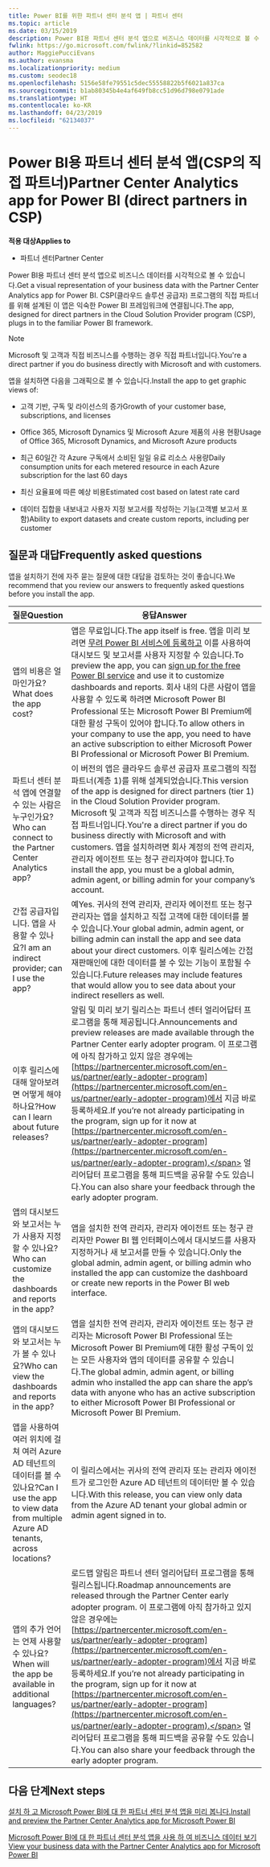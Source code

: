 ```yaml
---
title: Power BI를 위한 파트너 센터 분석 앱 | 파트너 센터
ms.topic: article
ms.date: 03/15/2019
description: Power BI용 파트너 센터 분석 앱으로 비즈니스 데이터를 시각적으로 볼 수 있습니다.
fwlink: https://go.microsoft.com/fwlink/?linkid=852582
author: MaggiePucciEvans
ms.author: evansma
ms.localizationpriority: medium
ms.custom: seodec18
ms.openlocfilehash: 5156e58fe79551c5dec55558822b5f6021a837ca
ms.sourcegitcommit: b1ab80345b4e4af649fb8cc51d96d798e0791ade
ms.translationtype: HT
ms.contentlocale: ko-KR
ms.lasthandoff: 04/23/2019
ms.locfileid: "62134037"
---
```

# <a name="partner-center-analytics-app-for-power-bi-direct-partners-in-csp"></a><span data-ttu-id="dc040-103">Power BI용 파트너 센터 분석 앱(CSP의 직접 파트너)</span><span class="sxs-lookup"><span data-stu-id="dc040-103">Partner Center Analytics app for Power BI (direct partners in CSP)</span></span>

<span data-ttu-id="dc040-104">**적용 대상**</span><span class="sxs-lookup"><span data-stu-id="dc040-104">**Applies to**</span></span>

- <span data-ttu-id="dc040-105">파트너 센터</span><span class="sxs-lookup"><span data-stu-id="dc040-105">Partner Center</span></span>

<span data-ttu-id="dc040-106">Power BI용 파트너 센터 분석 앱으로 비즈니스 데이터를 시각적으로 볼 수 있습니다.</span><span class="sxs-lookup"><span data-stu-id="dc040-106">Get a visual representation of your business data with the Partner Center Analytics app for Power BI.</span></span> <span data-ttu-id="dc040-107">CSP(클라우드 솔루션 공급자) 프로그램의 직접 파트너를 위해 설계된 이 앱은 익숙한 Power BI 프레임워크에 연결됩니다.</span><span class="sxs-lookup"><span data-stu-id="dc040-107">The app, designed for direct partners in the Cloud Solution Provider program (CSP), plugs in to the familiar Power BI framework.</span></span> 

> [!NOTE]  
> <span data-ttu-id="dc040-108">Microsoft 및 고객과 직접 비즈니스를 수행하는 경우 직접 파트너입니다.</span><span class="sxs-lookup"><span data-stu-id="dc040-108">You're a direct partner if you do business directly with Microsoft and with customers.</span></span> 

<span data-ttu-id="dc040-109">앱을 설치하면 다음을 그래픽으로 볼 수 있습니다.</span><span class="sxs-lookup"><span data-stu-id="dc040-109">Install the app to get graphic views of:</span></span> 

-   <span data-ttu-id="dc040-110">고객 기반, 구독 및 라이선스의 증가</span><span class="sxs-lookup"><span data-stu-id="dc040-110">Growth of your customer base, subscriptions, and licenses</span></span>

-   <span data-ttu-id="dc040-111">Office 365, Microsoft Dynamics 및 Microsoft Azure 제품의 사용 현황</span><span class="sxs-lookup"><span data-stu-id="dc040-111">Usage of Office 365, Microsoft Dynamics, and Microsoft Azure products</span></span>

-   <span data-ttu-id="dc040-112">최근 60일간 각 Azure 구독에서 소비된 일일 유료 리소스 사용량</span><span class="sxs-lookup"><span data-stu-id="dc040-112">Daily consumption units for each metered resource in each Azure subscription for the last 60 days</span></span>

-   <span data-ttu-id="dc040-113">최신 요율표에 따른 예상 비용</span><span class="sxs-lookup"><span data-stu-id="dc040-113">Estimated cost based on latest rate card</span></span>

-   <span data-ttu-id="dc040-114">데이터 집합을 내보내고 사용자 지정 보고서를 작성하는 기능(고객별 보고서 포함)</span><span class="sxs-lookup"><span data-stu-id="dc040-114">Ability to export datasets and create custom reports, including per customer</span></span>

## <a name="frequently-asked-questions"></a><span data-ttu-id="dc040-115">질문과 대답</span><span class="sxs-lookup"><span data-stu-id="dc040-115">Frequently asked questions</span></span>

<span data-ttu-id="dc040-116">앱을 설치하기 전에 자주 묻는 질문에 대한 대답을 검토하는 것이 좋습니다.</span><span class="sxs-lookup"><span data-stu-id="dc040-116">We recommend that you review our answers to frequently asked questions before you install the app.</span></span> 

| <span data-ttu-id="dc040-117">**질문**</span><span class="sxs-lookup"><span data-stu-id="dc040-117">**Question**</span></span> | <span data-ttu-id="dc040-118">**응답**</span><span class="sxs-lookup"><span data-stu-id="dc040-118">**Answer**</span></span> |
| --- | ---------- |
| <span data-ttu-id="dc040-119">앱의 비용은 얼마인가요?</span><span class="sxs-lookup"><span data-stu-id="dc040-119">What does the app cost?</span></span> | <span data-ttu-id="dc040-120">앱은 무료입니다.</span><span class="sxs-lookup"><span data-stu-id="dc040-120">The app itself is free.</span></span> <span data-ttu-id="dc040-121">앱을 미리 보려면 [무려 Power BI 서비스에 등록하고](https://go.microsoft.com/fwlink/p/?linkid=845347) 이를 사용하여 대시보드 및 보고서를 사용자 지정할 수 있습니다.</span><span class="sxs-lookup"><span data-stu-id="dc040-121">To preview the app, you can [sign up for the free Power BI service](https://go.microsoft.com/fwlink/p/?linkid=845347) and use it to customize dashboards and reports.</span></span> <span data-ttu-id="dc040-122">회사 내의 다른 사람이 앱을 사용할 수 있도록 하려면 Microsoft Power BI Professional 또는 Microsoft Power BI Premium에 대한 활성 구독이 있어야 합니다.</span><span class="sxs-lookup"><span data-stu-id="dc040-122">To allow others in your company to use the app, you need to have an active subscription to either Microsoft Power BI Professional or Microsoft Power BI Premium.</span></span> |
| <span data-ttu-id="dc040-123">파트너 센터 분석 앱에 연결할 수 있는 사람은 누구인가요?</span><span class="sxs-lookup"><span data-stu-id="dc040-123">Who can connect to the Partner Center Analytics app?</span></span> | <span data-ttu-id="dc040-124">이 버전의 앱은 클라우드 솔루션 공급자 프로그램의 직접 파트너(계층 1)를 위해 설계되었습니다.</span><span class="sxs-lookup"><span data-stu-id="dc040-124">This version of the app is designed for direct partners (tier 1) in the Cloud Solution Provider program.</span></span> <span data-ttu-id="dc040-125">Microsoft 및 고객과 직접 비즈니스를 수행하는 경우 직접 파트너입니다.</span><span class="sxs-lookup"><span data-stu-id="dc040-125">You're a direct partner if you do business directly with Microsoft and with customers.</span></span> <span data-ttu-id="dc040-126">앱을 설치하려면 회사 계정의 전역 관리자, 관리자 에이전트 또는 청구 관리자여야 합니다.</span><span class="sxs-lookup"><span data-stu-id="dc040-126">To install the app, you must be a global admin, admin agent, or billing admin for your company’s account.</span></span> |
| <span data-ttu-id="dc040-127">간접 공급자입니다. 앱을 사용할 수 있나요?</span><span class="sxs-lookup"><span data-stu-id="dc040-127">I am an indirect provider; can I use the app?</span></span> | <span data-ttu-id="dc040-128">예</span><span class="sxs-lookup"><span data-stu-id="dc040-128">Yes.</span></span> <span data-ttu-id="dc040-129">귀사의 전역 관리자, 관리자 에이전트 또는 청구 관리자는 앱을 설치하고 직접 고객에 대한 데이터를 볼 수 있습니다.</span><span class="sxs-lookup"><span data-stu-id="dc040-129">Your global admin, admin agent, or billing admin can install the app and see data about your direct customers.</span></span> <span data-ttu-id="dc040-130">이후 릴리스에는 간접 재판매인에 대한 데이터를 볼 수 있는 기능이 포함될 수 있습니다.</span><span class="sxs-lookup"><span data-stu-id="dc040-130">Future releases may include features that would allow you to see data about your indirect resellers as well.</span></span> |
| <span data-ttu-id="dc040-131">이후 릴리스에 대해 알아보려면 어떻게 해야 하나요?</span><span class="sxs-lookup"><span data-stu-id="dc040-131">How can I learn about future releases?</span></span> | <span data-ttu-id="dc040-132">알림 및 미리 보기 릴리스는 파트너 센터 얼리어답터 프로그램을 통해 제공됩니다.</span><span class="sxs-lookup"><span data-stu-id="dc040-132">Announcements and preview releases are made available through the Partner Center early adopter program.</span></span> <span data-ttu-id="dc040-133">이 프로그램에 아직 참가하고 있지 않은 경우에는 [https://partnercenter.microsoft.com/en-us/partner/early-adopter-program](https://partnercenter.microsoft.com/en-us/partner/early-adopter-program)에서 지금 바로 등록하세요.</span><span class="sxs-lookup"><span data-stu-id="dc040-133">If you’re not already participating in the program, sign up for it now at [https://partnercenter.microsoft.com/en-us/partner/early-adopter-program](https://partnercenter.microsoft.com/en-us/partner/early-adopter-program).</span></span> <span data-ttu-id="dc040-134">얼리어답터 프로그램을 통해 피드백을 공유할 수도 있습니다.</span><span class="sxs-lookup"><span data-stu-id="dc040-134">You can also share your feedback through the early adopter program.</span></span> |
| <span data-ttu-id="dc040-135">앱의 대시보드와 보고서는 누가 사용자 지정할 수 있나요?</span><span class="sxs-lookup"><span data-stu-id="dc040-135">Who can customize the dashboards and reports in the app?</span></span> | <span data-ttu-id="dc040-136">앱을 설치한 전역 관리자, 관리자 에이전트 또는 청구 관리자만 Power BI 웹 인터페이스에서 대시보드를 사용자 지정하거나 새 보고서를 만들 수 있습니다.</span><span class="sxs-lookup"><span data-stu-id="dc040-136">Only the global admin, admin agent, or billing admin who installed the app can customize the dashboard or create new reports in the Power BI web interface.</span></span> |
| <span data-ttu-id="dc040-137">앱의 대시보드와 보고서는 누가 볼 수 있나요?</span><span class="sxs-lookup"><span data-stu-id="dc040-137">Who can view the dashboards and reports in the app?</span></span> | <span data-ttu-id="dc040-138">앱을 설치한 전역 관리자, 관리자 에이전트 또는 청구 관리자는 Microsoft Power BI Professional 또는 Microsoft Power BI Premium에 대한 활성 구독이 있는 모든 사용자와 앱의 데이터를 공유할 수 있습니다.</span><span class="sxs-lookup"><span data-stu-id="dc040-138">The global admin, admin agent, or billing admin who installed the app can share the app’s data with anyone who has an active subscription to either Microsoft Power BI Professional or Microsoft Power BI Premium.</span></span> |
| <span data-ttu-id="dc040-139">앱을 사용하여 여러 위치에 걸쳐 여러 Azure AD 테넌트의 데이터를 볼 수 있나요?</span><span class="sxs-lookup"><span data-stu-id="dc040-139">Can I use the app to view data from multiple Azure AD tenants, across locations?</span></span> | <span data-ttu-id="dc040-140">이 릴리스에서는 귀사의 전역 관리자 또는 관리자 에이전트가 로그인한 Azure AD 테넌트의 데이터만 볼 수 있습니다.</span><span class="sxs-lookup"><span data-stu-id="dc040-140">With this release, you can view only data from the Azure AD tenant your global admin or admin agent signed in to.</span></span> | 
| <span data-ttu-id="dc040-141">앱의 추가 언어는 언제 사용할 수 있나요?</span><span class="sxs-lookup"><span data-stu-id="dc040-141">When will the app be available in additional languages?</span></span> | <span data-ttu-id="dc040-142">로드맵 알림은 파트너 센터 얼리어답터 프로그램을 통해 릴리스됩니다.</span><span class="sxs-lookup"><span data-stu-id="dc040-142">Roadmap announcements are released through the Partner Center early adopter program.</span></span> <span data-ttu-id="dc040-143">이 프로그램에 아직 참가하고 있지 않은 경우에는 [https://partnercenter.microsoft.com/en-us/partner/early-adopter-program](https://partnercenter.microsoft.com/en-us/partner/early-adopter-program)에서 지금 바로 등록하세요.</span><span class="sxs-lookup"><span data-stu-id="dc040-143">If you’re not already participating in the program, sign up for it now at [https://partnercenter.microsoft.com/en-us/partner/early-adopter-program](https://partnercenter.microsoft.com/en-us/partner/early-adopter-program).</span></span> <span data-ttu-id="dc040-144">얼리어답터 프로그램을 통해 피드백을 공유할 수도 있습니다.</span><span class="sxs-lookup"><span data-stu-id="dc040-144">You can also share your feedback through the early adopter program.</span></span> | 



## <a name="next-steps"></a><span data-ttu-id="dc040-145">다음 단계</span><span class="sxs-lookup"><span data-stu-id="dc040-145">Next steps</span></span>

[<span data-ttu-id="dc040-146">설치 하 고 Microsoft Power BI에 대 한 파트너 센터 분석 앱을 미리 봅니다.</span><span class="sxs-lookup"><span data-stu-id="dc040-146">Install and preview the Partner Center Analytics app for Microsoft Power BI</span></span>](power-bi-app-for-direct-partners-install.md)

[<span data-ttu-id="dc040-147">Microsoft Power BI에 대 한 파트너 센터 분석 앱을 사용 하 여 비즈니스 데이터 보기</span><span class="sxs-lookup"><span data-stu-id="dc040-147">View your business data with the Partner Center Analytics app for Microsoft Power BI</span></span>](power-bi-app-for-direct-partners-use.md)
